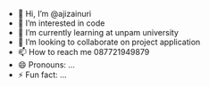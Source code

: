 - 👋 Hi, I’m @ajizainuri
- 👀 I’m interested in code
- 🌱 I’m currently learning at unpam university
- 💞️ I’m looking to collaborate on project application
- 📫 How to reach me 087721949879
- 😄 Pronouns: ...
- ⚡ Fun fact: ...

<!---
ajizainuri/ajizainuri is a ✨ special ✨ repository because its `README.md` (this file) appears on your GitHub profile.
You can click the Preview link to take a look at your changes.
--->
